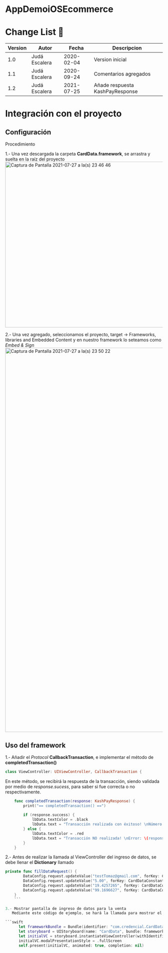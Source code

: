 # AppDemoiOSEcommerce

# Change List :green_book:

Version | Autor | Fecha | Descripcion
--------|---------------------|------------|----------------
1.0 | Judá Escalera| 2020-02-04 | Version inicial
1.1 | Judá Escalera| 2020-09-24 | Comentarios agregados
1.2 | Judá Escalera| 2021-07-25 | Añade respuesta KashPayResponse

# Integración con el proyecto

## Configuración

Procedimiento

1.- Una vez descargada la carpeta **CardData.framework**, se arrastra y suelta en la raíz del proyecto
<img width="530" alt="Captura de Pantalla 2021-07-27 a la(s) 23 46 46" src="https://user-images.githubusercontent.com/28871704/127265544-67e32286-6a07-46f6-ae79-97f2c65d0dd1.png">

2.- Una vez agregado, seleccionamos el proyecto, target -> Frameworks, libraries and Embedded Content y en nuestro framework lo seteamos como *Embed & Sign*
<img width="1229" alt="Captura de Pantalla 2021-07-27 a la(s) 23 50 22" src="https://user-images.githubusercontent.com/28871704/127266005-62c500f7-41b3-4a4b-befb-bd45d660612a.png">

## Uso del framework

1.- Añadir el *Protocol* **CallbackTransaction**, e implementar el método de **completedTransaction()**
```swift 
class ViewController: UIViewController, CallbackTransaction {
```
   En este método, se recibirá la respuesta de la transacción, siendo validada por medio de *response.sucess*, para saber si fue correcta o no respectivamente.

```swift 
    func completedTransaction(response: KashPayResponse) {
        print("== completedTransaction() ==")
        
        if (response.success) {
            lbData.textColor = .black
            lbData.text = "Transacción realizada con éxitoso! \nNúmero de autorización: \(response.authorizationNumber ?? "000")"
        } else {
            lbData.textColor = .red
            lbData.text = "Transacción NO realizada! \nError: \(response.errorMessage ?? "errorMessage")"
        }
    }
```
2.- Antes de realizar la llamada al ViewController del ingreso de datos, se debe llenar el **Dictionary** llamado 

```swift 
private func fillDataRequest() {
        DataConfig.request.updateValue("testTomaz@gmail.com", forKey: CardDataConstants.HMUser)
        DataConfig.request.updateValue("5.00", forKey: CardDataConstants.HMAmmount)
        DataConfig.request.updateValue("19.4257265", forKey: CardDataConstants.HMLatitude)
        DataConfig.request.updateValue("99.1696627", forKey: CardDataConstants.HMLongitude)
    }
    ```

3.- Mostrar pantalla de ingreso de datos para la venta 
   Mediante este código de ejemplo, se hará la llamada para mostrar el viewController de ingreso de datos de la tarjeta.

```swift 
      let frameworkBundle = Bundle(identifier: "com.credencial.CardData")
      let storyboard = UIStoryboard(name: "CardData", bundle: frameworkBundle)
      let initialVC = storyboard.instantiateViewController(withIdentifier: "CardData")  
      initialVC.modalPresentationStyle = .fullScreen
      self.present(initialVC, animated: true, completion: nil)

```
